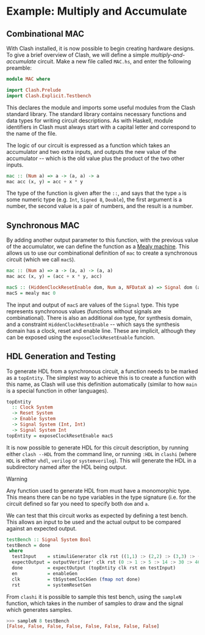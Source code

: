 # Example: Multiply and Accumulate

## Combinational MAC

With Clash installed, it is now possible to begin creating hardware
designs. To give a brief overview of Clash, we will define a simple
*multiply-and-accumulate* circuit. Make a new file called `MAC.hs`, and
enter the following preamble:

``` haskell
module MAC where

import Clash.Prelude
import Clash.Explicit.Testbench
```

This declares the module and imports some useful modules from the Clash
standard library. The standard library contains necessary functions and
data types for writing circuit descriptions. As with Haskell, module
identifiers in Clash must always start with a capital letter and
correspond to the name of the file.

The logic of our circuit is expressed as a function which takes an
accumulator and two extra inputs, and outputs the new value of the
accumulator -- which is the old value plus the product of the two other
inputs.

``` haskell
mac :: (Num a) => a -> (a, a) -> a
mac acc (x, y) = acc + x * y
```

The type of the function is given after the `::`, and says that the type
`a` is some numeric type (e.g. `Int`, `Signed 8`, `Double`), the first
argument is a number, the second value is a pair of numbers, and the
result is a number.

## Synchronous MAC

By adding another output parameter to this function, with the previous
value of the accumulator, we can define the function as a [Mealy
machine](https://en.wikipedia.org/wiki/Mealy_machine). This allows us to
use our combinational definition of `mac` to create a synchronous
circuit (which we call `macS`).

``` haskell
mac :: (Num a) => a -> (a, a) -> (a, a)
mac acc (x, y) = (acc + x * y, acc)

macS :: (HiddenClockResetEnable dom, Num a, NFDataX a) => Signal dom (a, a) -> Signal dom a
macS = mealy mac 0
```

The input and output of `macS` are values of the `Signal` type. This
type represents synchronous values (functions without signals are
combinational). There is also an additional `dom` type, for synthesis
domain, and a constraint `HiddenClockResetEnable` -- which says the
synthesis domain has a clock, reset and enable line. These are implicit,
although they can be exposed using the `exposeClockResetEnable` funcion.

## HDL Generation and Testing

To generate HDL from a synchronous circuit, a function needs to be
marked as a `topEntity`. The simplest way to achieve this is to create a
function with this name, as Clash will use this definition automatically
(similar to how `main` is a special function in other languages).

``` haskell
topEntity
  :: Clock System
  -> Reset System
  -> Enable System
  -> Signal System (Int, Int)
  -> Signal System Int
topEntity = exposeClockResetEnable macS
```

It is now possible to generate HDL for this circuit description, by
running either `clash --HDL` from the command line, or running `:HDL` in
`clashi` (where `HDL` is either `vhdl`, `verilog` or `systemverilog`).
This will generate the HDL in a subdirectory named after the HDL being
output.

<div class="warning">

<div class="title">

Warning

</div>

Any function used to generate HDL from must have a monomorphic type.
This means there can be no type variables in the type signature (i.e.
for the circuit defined so far you need to specify both `dom` and `a`.

</div>

We can test that this circuit works as expected by defining a test
bench. This allows an input to be used and the actual output to be
compared against an expected output.

``` haskell
testBench :: Signal System Bool
testBench = done
 where
  testInput    = stimuliGenerator clk rst ((1,1) :> (2,2) :> (3,3) :> (4,4) :> Nil)
  expectOutput = outputVerifier' clk rst (0 :> 1 :> 5 :> 14 :> 30 :> 46 :> 62 :> Nil)
  done         = expectOutput (topEntity clk rst en testInput)
  en           = enableGen
  clk          = tbSystemClockGen (fmap not done)
  rst          = systemResetGen
```

From `clashi` it is possible to sample this test bench, using the
`sampleN` function, which takes in the number of samples to draw and the
signal which generates samples.

``` haskell
>>> sampleN 8 testBench
[False, False, False, False, False, False, False, False]
```
